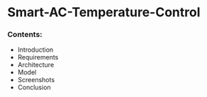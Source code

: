 # **Smart-AC-Temperature-Control**

### Contents: 
* Introduction 
* Requirements
* Architecture
* Model
* Screenshots
* Conclusion 
<br>


